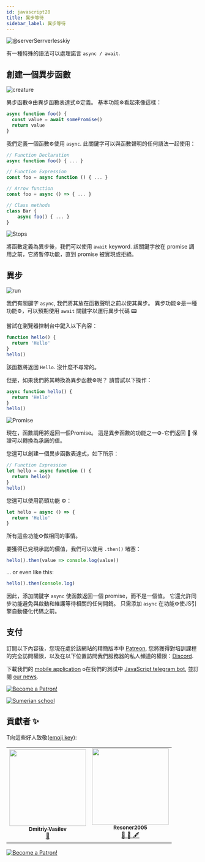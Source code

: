 ```yaml
---
id: javascript28
title: 異步等待
sidebar_label: 異步等待
---
```


![@serverSerrverlesskiy](/img/javascript/headers/29.jpg)

有一種特殊的語法可以處理諾言 `async / await`.

## 創建一個異步函數

![creature](https://media.giphy.com/media/4T7e4DmcrP9du/giphy.gif)

異步函數⚙️由異步函數表達式⚙️定義。 基本功能⚙️看起來像這樣：

```javascript
async function foo() {
  const value = await somePromise()
  return value
}
```

我們定義一個函數⚙️使用 `async`. 此關鍵字可以與函數聲明的任何語法一起使用：

```javascript
// Function Declaration
async function foo() { ... }

// Function Expression
const foo = async function () { ... }

// Arrow function
const foo = async () => { ... }

// Class methods
class Bar {
    async foo() { ... }
}
```

![Stops](https://media.giphy.com/media/WrgAGkGrh0MD1Z2gkO/giphy.gif)

將函數定義為異步後，我們可以使用 `await` keyword.
該關鍵字放在 promise 調用之前，它將暫停功能，直到 promise 被實現或拒絕。

## 異步

![run](https://media.giphy.com/media/3N0fFF5xxcZrO/giphy.gif)

我們有關鍵字 `async`, 我們將其放在函數聲明之前以使其異步。 異步功能⚙️是一種功能⚙️，可以預期使用 `await` 關鍵字以運行異步代碼 📟

嘗試在瀏覽器控制台中鍵入以下內容：

```javascript
function hello() {
  return 'Hello'
}
hello()
```

該函數將返回 `Hello`. 沒什麼不尋常的。

但是，如果我們將其轉換為異步函數⚙️呢？ 請嘗試以下操作：

```javascript
async function hello() {
  return 'Hello'
}
hello()
```

![Promise](https://media.giphy.com/media/GFtJhEvG3681y/giphy.gif)

現在，函數調用將返回一個Promise。 這是異步函數的功能之一⚙️-它們返回 🔄 保證可以轉換為承諾的值。

您還可以創建一個異步函數表達式，如下所示：

```javascript
// Function Expression
let hello = async function () {
  return hello()
}
hello()
```

您還可以使用箭頭功能 ⚙️：

```javascript
let hello = async () => {
  return 'Hello'
}
```

所有這些功能⚙️做相同的事情。

要獲得已兌現承諾的價值，我們可以使用 `.then()` 堵塞：

```javascript
hello().then(value => console.log(value))
```

… or even like this:

```javascript
hello().then(console.log)
```

因此，添加關鍵字 `async` 使函數返回一個 promise，而不是一個值。 它還允許同步功能避免與啟動和維護等待相關的任何開銷。 只需添加 `async` 在功能⚙️使JS引擎自動優化代碼之前。

## 支付

訂閱以下內容後，您現在處於該網站的精簡版本中 [Patreon](https://www.patreon.com/javascriptcamp), 您將獲得對培訓課程的完全訪問權限，以及在以下位置訪問我們服務器的私人頻道的權限：[Discord](https://discord.gg/6GDAfXn).

下載我們的 [mobile application](http://onelink.to/njhc95) o在我們的測試中 [JavaScript telegram bot](https://t.me/javascriptcamp_bot), 並訂閱 [our news](https://t.me/javascriptapp).

[![Become a Patron!](/img/logo/patreon.jpg)](https://www.patreon.com/bePatron?u=31769291)


[![Sumerian school](/img/app.jpg)](http://onelink.to/njhc95)

 

## 貢獻者 ✨

T向這些好人致敬([emoji key](https://allcontributors.org/docs/en/emoji-key)):

<table>
  <tr>
    <td align="center"><a href="https://fullstackserverless.github.io/"><img src="https://avatars0.githubusercontent.com/u/6774813?v=4?s=200" width="200px;" alt=""/><br /><sub><b>Dmitriy Vasilev</b></sub></a><br /> <a href="https://github.com/gHashTag/react-native-village/commits?author=gHashTag" title="Documentation">📖</a></td>
    <td align="center"><a href="https://github.com/Resoner2005"><img src="https://avatars1.githubusercontent.com/u/75675814?v=4?s=200" width="200px;" alt=""/><br /><sub><b>Resoner2005</b></sub></a><br /><a href="https://github.com/gHashTag/react-native-village/issues?q=author%3AResoner2005" title="Bug reports">🐛 🎨 🖋</a></td>
  </tr>
  
</table>

[![Become a Patron!](/img/logo/patreon.jpg)](https://www.patreon.com/bePatron?u=31769291)
